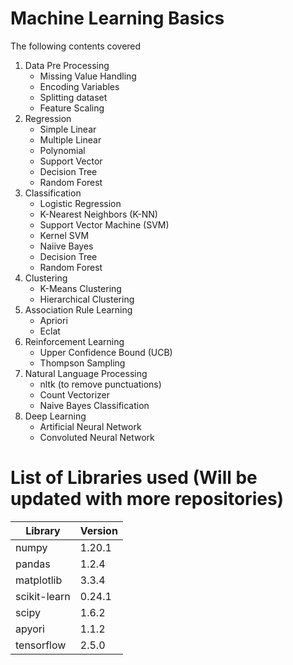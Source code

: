 # Machine Learning Basics
The following contents covered
1. Data Pre Processing
   * Missing Value Handling
   * Encoding Variables
   * Splitting dataset
   * Feature Scaling
2. Regression
   * Simple Linear
   * Multiple Linear
   * Polynomial 
   * Support Vector
   * Decision Tree
   * Random Forest
3. Classification
   * Logistic Regression
   * K-Nearest Neighbors (K-NN)
   * Support Vector Machine (SVM)
   * Kernel SVM
   * Naiive Bayes
   * Decision Tree
   * Random Forest 
4. Clustering
   * K-Means Clustering
   * Hierarchical Clustering
5. Association Rule Learning
   * Apriori
   * Eclat
6. Reinforcement Learning
   * Upper Confidence Bound (UCB)
   * Thompson Sampling
7. Natural Language Processing
   * nltk (to remove punctuations) 
   * Count Vectorizer
   * Naive Bayes Classification
8. Deep Learning
   * Artificial Neural Network 
   * Convoluted Neural Network 

# List of Libraries used (Will be updated with more repositories)
| Library | Version |  
|--------|----------|  
| numpy | 1.20.1 | 
| pandas | 1.2.4 |  
| matplotlib | 3.3.4 |  
| scikit-learn | 0.24.1 |  
| scipy | 1.6.2 |  
| apyori | 1.1.2 |  
| tensorflow | 2.5.0 |  
